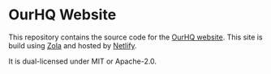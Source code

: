 # OurHQ Website

This repository contains the source code for the [OurHQ website][website]. This
site is build using [Zola] and hosted by [Netlify].

It is dual-licensed under MIT or Apache-2.0.

[website]: https://ourhq.netlify.app
[Zola]: https://www.getzola.org/
[Netlify]: https://www.netlify.com/
